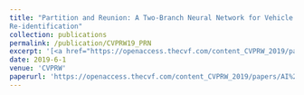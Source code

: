```yaml
---
title: "Partition and Reunion: A Two-Branch Neural Network for Vehicle
Re-identification"
collection: publications
permalink: /publication/CVPRW19_PRN
excerpt: '[<a href="https://openaccess.thecvf.com/content_CVPRW_2019/papers/AI%20City/Chen_Partition_and_Reunion_A_Two-Branch_Neural_Network_for_Vehicle_Re-identification_CVPRW_2019_paper.pdf">paper</a>] <br/><img src='/images/500x300.png'>'
date: 2019-6-1
venue: 'CVPRW'
paperurl: 'https://openaccess.thecvf.com/content_CVPRW_2019/papers/AI%20City/Chen_Partition_and_Reunion_A_Two-Branch_Neural_Network_for_Vehicle_Re-identification_CVPRW_2019_paper.pdf'
---
```


